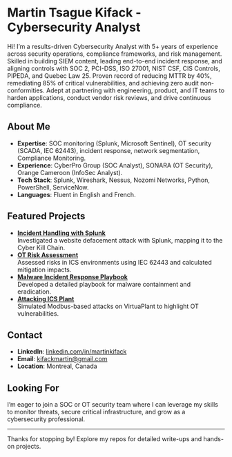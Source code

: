 # Martin Tsague Kifack - Cybersecurity Analyst

Hi! I’m a results-driven Cybersecurity Analyst with 5+ years of experience across security operations, compliance frameworks, and risk management. Skilled in building SIEM content, leading end-to-end incident response, and aligning controls with SOC 2, PCI-DSS, ISO 27001, NIST CSF, CIS Controls, PIPEDA, and Quebec Law 25. Proven record of reducing MTTR by 40%, remediating 85% of critical vulnerabilities, and achieving zero audit non-conformities. Adept at partnering with engineering, product, and IT teams to harden applications, conduct vendor risk reviews, and drive continuous compliance.

## About Me
- **Expertise**: SOC monitoring (Splunk, Microsoft Sentinel), OT security (SCADA, IEC 62443), incident response, network segmentation, Compliance Monitoring.
- **Experience**: CyberPro Group (SOC Analyst), SONARA (OT Security), Orange Cameroon (InfoSec Analyst).
- **Tech Stack**: Splunk, Wireshark, Nessus, Nozomi Networks, Python, PowerShell, ServiceNow.
- **Languages**: Fluent in English and French.

## Featured Projects
- **[Incident Handling with Splunk](https://github.com/martin199530/Martin/tree/main/SIEM_Lab)**  
  Investigated a website defacement attack with Splunk, mapping it to the Cyber Kill Chain.
- **[OT Risk Assessment](https://github.com/martin199530/Martin/tree/main/ICS-OT-CyberSecurity)**  
  Assessed risks in ICS environments using IEC 62443 and calculated mitigation impacts.
- **[Malware Incident Response Playbook](https://github.com/martin199530/Martin/tree/main/Malware%20-%20Incident%20Response%20Playbook)**  
  Developed a detailed playbook for malware containment and eradication.
- **[Attacking ICS Plant](https://github.com/martin199530/Martin/tree/main/ICS-OT-CyberSecurity)**  
  Simulated Modbus-based attacks on VirtuaPlant to highlight OT vulnerabilities.

## Contact
- **LinkedIn**: [linkedin.com/in/martinkifack](https://linkedin.com/in/martinkifack)
- **Email**: kifackmartin@gmail.com
- **Location**: Montreal, Canada

## Looking For
I’m eager to join a SOC or OT security team where I can leverage my skills to monitor threats, secure critical infrastructure, and grow as a cybersecurity professional.

---

Thanks for stopping by! Explore my repos for detailed write-ups and hands-on projects.
